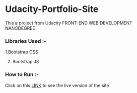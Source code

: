# Udacity-Portfolio-Site
This a project from Udacity FRONT-END WEB DEVELOPMENT NANODEGREE .

### Libraries Used :-
  1.Bootstrap CSS

  2. Bootstrap JS

### How to Run :- 
Click on this [LINK](https://vaibhav1671998.github.io/Udacity-Portfolio-Site/index.html) to see the live version of the site .

